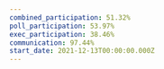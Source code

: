 ```yaml
---
combined_participation: 51.32%
poll_participation: 53.97%
exec_participation: 38.46%
communication: 97.44%
start_date: 2021-12-13T00:00:00.000Z
---
```

